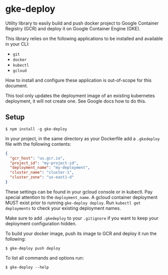 # gke-deploy

Utility library to easily build and push docker project to Google Container Registry (GCR) and deploy it on Google Container Engine (GKE).

This library relies on the following applications to be installed and available in your CLI:

- `git`
- `docker`
- `kubectl`
- `gcloud`

How to install and configure these application is out-of-scope for this document.

This tool only updates the deployment image of an existing kubernetes deployment, it will not create one. See Google docs how to do this.

## Setup

```
$ npm install -g gke-deploy
```

In your project, in the same directory as your Dockerfile add a `.gkedeploy` file with the following contents:

```json
{
  "gcr_host": "us.gcr.io",
  "project_id": "my-project-id",
  "deployment_name": "my-deployment",
  "cluster_name": "cluster-1",
  "cluster_zone": "us-east1-d"
}
```

These settings can be found in your gcloud console or in kubectl. Pay special attention to the `deployment_name`. A gcloud container deployment MUST exist prior to running `gke-deploy deploy`. Run `kubectl get deployments` to check your existing deployment names.

Make sure to add `.gkedeploy` to your `.gitignore` if you want to keep your deployment configuration hidden.

To build your docker image, push its image to GCR and deploy it run the following:

```
$ gke-deploy push deploy
```

To list all commands and options run:

```
$ gke-deploy --help
```
